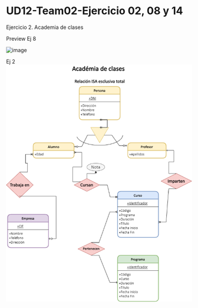 # UD12-Team02-Ejercicio 02, 08 y 14
Ejercicio 2. Academia de clases 

Preview Ej 8

![image](https://user-images.githubusercontent.com/65864090/164392309-68fe9705-507b-4344-9a40-2ef3f91525a0.png)

Ej 2
![image](https://github.com/JagaScripts/UD12-Team02-Ejercicio02/blob/master/Ejercicio2Academia%20de%20clases.png)
